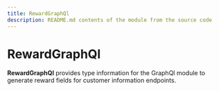 ```yaml
---
title: RewardGraphQl
description: README.md contents of the module from the source code
---
```


# RewardGraphQl

**RewardGraphQl** provides type information for the GraphQl module
to generate reward fields for customer information endpoints.

